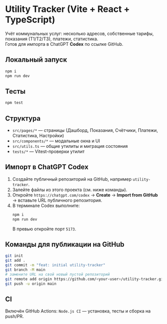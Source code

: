 # Utility Tracker (Vite + React + TypeScript)

Учёт коммунальных услуг: несколько адресов, собственные тарифы, показания (Т1/Т2/Т3), платежи, статистика.  
Готов для импорта в ChatGPT **Codex** по ссылке GitHub.

## Локальный запуск
```bash
npm i
npm run dev
```

## Тесты
```bash
npm test
```

## Структура
- `src/pages/*` — страницы (Дашборд, Показания, Счётчики, Платежи, Статистика, Настройки)
- `src/components/*` — модальные окна и UI
- `src/utils.ts` — общие утилиты и миграция состояния
- `tests/*` — Vitest-проверки утилит

## Импорт в ChatGPT Codex
1. Создайте публичный репозиторий на GitHub, например `utility-tracker`.
2. Залейте файлы из этого проекта (см. ниже команды).
3. Откройте `https://chatgpt.com/codex` → **Create** → **Import from GitHub** → вставьте URL публичного репозитория.
4. В терминале Codex выполните:
   ```bash
   npm i
   npm run dev
   ```
   В превью откройте порт `5173`.

## Команды для публикации на GitHub
```bash
git init
git add .
git commit -m "feat: initial utility-tracker"
git branch -M main
# замените URL на свой новый пустой репозиторий
git remote add origin https://github.com/<your-user>/utility-tracker.git
git push -u origin main
```

## CI
Включён GitHub Actions: `Node.js CI` — установка, тесты и сборка на push/PR.